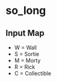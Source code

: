 <!--<h1> so_long
<h2>input map
<ul>
	<li>W = Wall</li>
	<li>S = Sortie</li>
	<li>M = Morty</li>
	<li>R = Rick</li>
	<li>C = Collectible</li>
</ul>-->
# so_long
## Input Map
- W = Wall
- S = Sortie
- M = Morty
- R = Rick
- C = Collectible
